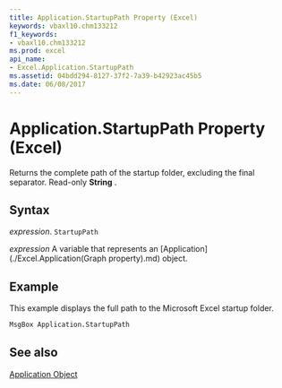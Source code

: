 ```yaml
---
title: Application.StartupPath Property (Excel)
keywords: vbaxl10.chm133212
f1_keywords:
- vbaxl10.chm133212
ms.prod: excel
api_name:
- Excel.Application.StartupPath
ms.assetid: 04bdd294-8127-37f2-7a39-b42923ac45b5
ms.date: 06/08/2017
---
```



# Application.StartupPath Property (Excel)

Returns the complete path of the startup folder, excluding the final separator. Read-only  **String** .


## Syntax

 _expression_. `StartupPath`

 _expression_ A variable that represents an [Application](./Excel.Application(Graph property).md) object.


## Example

This example displays the full path to the Microsoft Excel startup folder.


```vb
MsgBox Application.StartupPath
```


## See also


[Application Object](Excel.Application(objec).md)

